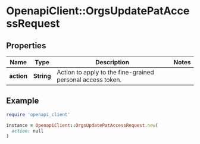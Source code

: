 # OpenapiClient::OrgsUpdatePatAccessRequest

## Properties

| Name | Type | Description | Notes |
| ---- | ---- | ----------- | ----- |
| **action** | **String** | Action to apply to the fine-grained personal access token. |  |

## Example

```ruby
require 'openapi_client'

instance = OpenapiClient::OrgsUpdatePatAccessRequest.new(
  action: null
)
```


